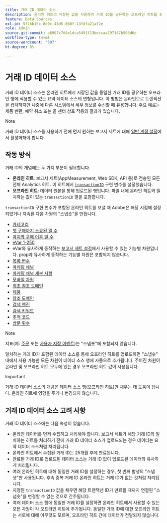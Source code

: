 ```yaml
---
title: 거래 ID 데이터 소스
description: 온라인 히트의 저장된 값을 사용하여 거래 ID를 공유하는 오프라인 히트를 보강합니다.
feature: Data Sources
exl-id: 5f26b15c-8d9c-46d5-860f-13fdfa21af2e
role: Admin
source-git-commit: a6967c7d4e1dca5491f13beccaa797167b503d6e
workflow-type: tm+mt
source-wordcount: '507'
ht-degree: 8%

---
```


# 거래 ID 데이터 소스

거래 ID 데이터 소스는 온라인 히트에서 저장된 값을 동일한 거래 ID를 공유하는 오프라인 행에 적용할 수 있는 요약 데이터 소스의 변형입니다. 이 방법은 온라인으로 트랜잭션을 캡처하지만 나중에 다른 시스템에서 세부 정보를 수신할 때 유용합니다. 주요 예로는 제품 반환, 예약 취소 또는 콜 센터 상호 작용의 결과가 있습니다.

>[!NOTE]
>
>거래 ID 데이터 소스를 사용하기 전에 먼저 원하는 보고서 세트에 대해 [일반 계정 설정](/help/admin/tools/manage-rs/edit-settings/general/general-acct-settings-admin.md)에서 활성화해야 합니다.

## 작동 방식

거래 ID의 개념에는 두 가지 부분이 필요합니다.

* **온라인 히트**: 보고서 세트(AppMeasurement, Web SDK, API 등)로 전송된 모든 전체 Analytics 히트. 이 히트에서 [`transactionID`](/help/implement/vars/page-vars/transactionid.md) 구현 변수를 설정했습니다.
* **오프라인 히트**: 데이터 원본을 통해 업로드된 행입니다. 파일 내에 온라인 히트와 일치하는 값이 있는 `transactionID` 열을 포함합니다.

`transactionID` 구현 변수가 포함된 온라인 히트를 보낼 때 Adobe은 해당 시점에 설정되었거나 지속된 다음 차원의 &quot;스냅숏&quot;을 만듭니다.

* [카테고리](/help/components/dimensions/category.md)
* [첫 구매까지 소요된 일 수](/help/components/dimensions/days-before-first-purchase.md)
* [마지막 구매 이후 일 수](/help/components/dimensions/days-since-last-purchase.md)
* [eVar 1-250](/help/components/dimensions/evar.md)
* eVar와 유사하게 동작하는 [보고서 세트 설정](/help/admin/tools/manage-rs/report-suites-admin.md)에서 사용할 수 있는 기능별 차원입니다. prop과 유사하게 동작하는 기능별 차원은 포함되지 않습니다.
* [목록 변수](/help/implement/vars/page-vars/list.md)
* [마케팅 채널](/help/components/dimensions/marketing-channel.md)
* [마케팅 채널 세부 사항](/help/components/dimensions/marketing-detail.md)
* [모바일 차원](/help/components/dimensions/mobile-dimensions.md)
* [최초 참조 도메인](/help/components/dimensions/original-referring-domain.md)
* [제품](/help/components/dimensions/product.md)
* [참조 도메인](/help/components/dimensions/referring-domain.md)
* [검색 엔진](/help/components/dimensions/search-engine.md)
* [검색 키워드](/help/components/dimensions/search-keyword.md)
* [추적 코드](/help/components/dimensions/tracking-code.md)
* [방문 횟수](/help/components/dimensions/visit-number.md)

>[!NOTE]
>
>지표(예: [주문](/help/components/metrics/orders.md) 또는 [사용자 지정 이벤트](/help/components/metrics/custom-events.md))는 &quot;스냅숏&quot;에 포함되지 않습니다.

일치하는 거래 ID가 포함된 데이터 소스를 통해 오프라인 히트를 업로드하면 &quot;스냅숏&quot; 내에서 사용 가능한 모든 차원이 데이터 소스 행에 자동으로 추가됩니다. 주어진 차원이 온라인 및 오프라인 히트 모두에 있는 경우 오프라인 히트 값이 사용됩니다.

>[!IMPORTANT]
>
>거래 ID 데이터 소스의 개념은 데이터 소스 행(오프라인 히트)만 채우는 데 도움이 됩니다. 온라인 히트에 영향을 주거나 변경되지 않습니다.

## 거래 ID 데이터 소스 고려 사항

거래 ID 데이터 소스에는 다음 속성이 있습니다.

* 온라인 데이터를 먼저 수집하고 처리해야 합니다. 보고서 세트가 해당 거래 ID와 일치하는 히트를 처리하기 전에 거래 ID 데이터 소스가 업로드되는 경우 데이터는 요약 데이터 소스처럼 처리됩니다.
* 온라인 히트에서 수집된 거래 ID는 25개월 후에 만료됩니다.
* 만료된 거래 ID로 업로드된 데이터 소스는 거래 ID 없이 업로드된 데이터와 유사하게 처리됩니다.
* 여러 온라인 히트에 대해 동일한 거래 ID를 설정하는 경우, 첫 번째 발생의 &quot;스냅샷&quot;만 사용됩니다. 후속 중복 거래 ID 온라인 히트는 거래 ID가 없는 것처럼 처리됩니다.
* 지정된 `transactionID` 값을 채우면 해당 트랜잭션 ID가 만료될 때까지 연결된 &quot;스냅숏&quot;을 변경할 수 없는 것으로 간주됩니다.
* 여러 데이터 소스 행에 동일한 거래 ID를 설정하면 온라인 히트에서 사용할 수 있는 모든 차원이 각 오프라인 히트에 추가됩니다. 동일한 거래 ID에 대한 오프라인 히트는 서로에 대해 아무것도 모르며, 오프라인 히트 간에 데이터가 전달되지 않습니다.
